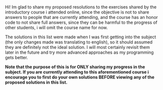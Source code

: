 Hi! Im glad to share my proposed resolutions to the exercises shared by the introductory course i attended online, since the objective is not to share answers to people that are currently attending, and the course has an honor code to not share full answers, since they can be harmful to the progress of other students, i will omit the course name for now.

The solutions in this list were made when I was first getting into the subject (the only changes made was translating to english), so it should assumed they are definitely not the ideal solution. I will most certainly revisit them later in the future and try more advanced approaches as my programming gets better.

<b> Note that the purpose of this is for ONLY sharing my progress in the subject. If you are currently attending to this aforementioned course i encourage you to first do your own solutions BEFORE viewing any of the proposed solutions in this list. </b>

